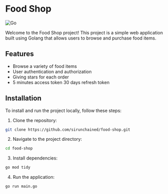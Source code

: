 # Food Shop

![Go](https://img.shields.io/badge/go-%2300ADD8.svg?style=for-the-badge&logo=go&logoColor=white)

Welcome to the Food Shop project! This project is a simple web application built using Golang that allows users to browse and purchase food items.

## Features

- Browse a variety of food items
- User authentication and authorization
- Giving stars for each order
- 5 minutes access token 30 days refresh token

## Installation

To install and run the project locally, follow these steps:

1. Clone the repository:

```sh
git clone https://github.com/sirunchained/food-shop.git
```

2. Navigate to the project directory:

```sh
cd food-shop
```

3. Install dependencies:

```sh
go mod tidy
```

4. Run the application:

```sh
go run main.go
```
